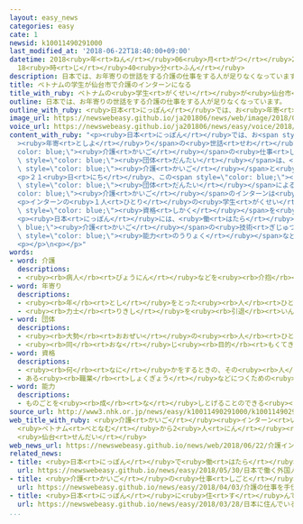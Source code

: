 ```yaml
---
layout: easy_news
categories: easy
cate: 1
newsid: k10011490291000
last_modified_at: '2018-06-22T18:40:00+09:00'
datetime: 2018<ruby>年<rt>ねん</rt></ruby>06<ruby>月<rt>がつ</rt></ruby>22<ruby>日<rt>にち</rt></ruby>
  18<ruby>時<rt>じ</rt></ruby>40<ruby>分<rt>ふん</rt></ruby>
description: 日本では、お年寄りの世話をする介護の仕事をする人が足りなくなっています。
title: ベトナムの学生が仙台市で介護のインターンになる
title_with_ruby: ベトナムの<ruby>学生<rt>がくせい</rt></ruby>が<ruby>仙台市<rt>せんだいし</rt></ruby>で<ruby>介護<rt>かいご</rt></ruby>のインターンになる
outline: 日本では、お年寄りの世話をする介護の仕事をする人が足りなくなっています。
outline_with_ruby: <ruby>日本<rt>にっぽん</rt></ruby>では、お<ruby>年寄<rt>としよ</rt></ruby>りの<ruby>世話<rt>せわ</rt></ruby>をする<ruby>介護<rt>かいご</rt></ruby>の<ruby>仕事<rt>しごと</rt></ruby>をする<ruby>人<rt>ひと</rt></ruby>が<ruby>足<rt>た</rt></ruby>りなくなっています。
image_url: https://newswebeasy.github.io/ja201806/news/web/image/2018/06/22/K10011490291_1806220934_1806220938_01_02.jpg
voice_url: https://newswebeasy.github.io/ja201806/news/easy/voice/2018/06/22/k10011490291000.mp4
content_with_ruby: "<p><ruby>日本<rt>にっぽん</rt></ruby>では、お<span style=\"color: blue;\"\
  ><ruby>年寄<rt>としよ</rt></ruby>り</span>の<ruby>世話<rt>せわ</rt></ruby>をする<span style=\"\
  color: blue;\"><ruby>介護<rt>かいご</rt></ruby></span>の<ruby>仕事<rt>しごと</rt></ruby>をする<ruby>人<rt>ひと</rt></ruby>が<ruby>足<rt>た</rt></ruby>りなくなっています。<ruby>宮城県<rt>みやぎけん</rt></ruby><ruby>仙台市<rt>せんだいし</rt></ruby>にある<span\
  \ style=\"color: blue;\"><ruby>団体<rt>だんたい</rt></ruby></span>は、<ruby>外国<rt>がいこく</rt></ruby>で<span\
  \ style=\"color: blue;\"><ruby>介護<rt>かいご</rt></ruby></span>と<ruby>日本語<rt>にほんご</rt></ruby>の<ruby>勉強<rt>べんきょう</rt></ruby>をしている<ruby>学生<rt>がくせい</rt></ruby>を<ruby>日本<rt>にっぽん</rt></ruby>に<ruby>招待<rt>しょうたい</rt></ruby>して、<ruby>技術<rt>ぎじゅつ</rt></ruby>を<ruby>習<rt>なら</rt></ruby>うインターンになってもらおうと<ruby>考<rt>かんが</rt></ruby>えました。</p>\n\
  <p>２１<ruby>日<rt>にち</rt></ruby>、この<span style=\"color: blue;\"><ruby>団体<rt>だんたい</rt></ruby></span>がベトナムから<ruby>招待<rt>しょうたい</rt></ruby>した<ruby>２人<rt>ふたり</rt></ruby>のインターンが<ruby>仙台市<rt>せんだいし</rt></ruby>に<ruby>着<rt>つ</rt></ruby>きました。<ruby>２人<rt>ふたり</rt></ruby>はベトナムのホーチミン<ruby>市<rt>し</rt></ruby>の<ruby>大学<rt>だいがく</rt></ruby>の<ruby>学生<rt>がくせい</rt></ruby>です。<span\
  \ style=\"color: blue;\"><ruby>団体<rt>だんたい</rt></ruby></span>によると、<span style=\"\
  color: blue;\"><ruby>介護<rt>かいご</rt></ruby></span>のインターンは<ruby>日本<rt>にっぽん</rt></ruby>で<ruby>初<rt>はじ</rt></ruby>めてです。</p>\n\
  <p>インターンの<ruby>１人<rt>ひとり</rt></ruby>の<ruby>学生<rt>がくせい</rt></ruby>は「<ruby>日本<rt>にっぽん</rt></ruby>で１<ruby>年<rt>ねん</rt></ruby><ruby>技術<rt>ぎじゅつ</rt></ruby>を<ruby>習<rt>なら</rt></ruby>って、<span\
  \ style=\"color: blue;\"><ruby>資格<rt>しかく</rt></ruby></span>を<ruby>取<rt>と</rt></ruby>りたいと<ruby>思<rt>おも</rt></ruby>っています。<ruby>日本<rt>にっぽん</rt></ruby>の<ruby>技術<rt>ぎじゅつ</rt></ruby>を<ruby>覚<rt>おぼ</rt></ruby>えて、ベトナムでも<ruby>仕事<rt>しごと</rt></ruby>をしたいです」と<ruby>話<rt>はな</rt></ruby>しました。</p>\n\
  <p><ruby>日本<rt>にっぽん</rt></ruby>には、<ruby>働<rt>はたら</rt></ruby>きながら<span style=\"color:\
  \ blue;\"><ruby>介護<rt>かいご</rt></ruby></span>の<ruby>技術<rt>ぎじゅつ</rt></ruby>を<ruby>習<rt>なら</rt></ruby>う<ruby>技能<rt>ぎのう</rt></ruby><ruby>実習生<rt>じっしゅうせい</rt></ruby>などがいますが、<ruby>高<rt>たか</rt></ruby>い<ruby>日本語<rt>にほんご</rt></ruby>の<span\
  \ style=\"color: blue;\"><ruby>能力<rt>のうりょく</rt></ruby></span>などが<ruby>必要<rt>ひつよう</rt></ruby>なため、あまり<ruby>増<rt>ふ</rt></ruby>えていません。</p>\n\
  <p></p>\n<p></p>"
words:
- word: 介護
  descriptions:
  - <ruby><rb>病人</rb><rt>びょうにん</rt></ruby>などを<ruby><rb>介抱</rb><rt>かいほう</rt></ruby>し、<ruby><rb>世話</rb><rt>せわ</rt></ruby>をすること。
- word: 年寄り
  descriptions:
  - <ruby><rb>年</rb><rt>とし</rt></ruby>をとった<ruby><rb>人</rb><rt>ひと</rt></ruby>。<ruby><rb>老人</rb><rt>ろうじん</rt></ruby>。
  - <ruby><rb>力士</rb><rt>りきし</rt></ruby>を<ruby><rb>引退</rb><rt>いんたい</rt></ruby>して、<ruby><rb>日本</rb><rt>にほん</rt></ruby><ruby><rb>相撲</rb><rt>すもう</rt></ruby><ruby><rb>協会</rb><rt>きょうかい</rt></ruby>の<ruby><rb>役員</rb><rt>やくいん</rt></ruby>になった<ruby><rb>人</rb><rt>ひと</rt></ruby>。
- word: 団体
  descriptions:
  - <ruby><rb>大勢</rb><rt>おおぜい</rt></ruby>の<ruby><rb>人</rb><rt>ひと</rt></ruby>の<ruby><rb>集</rb><rt>あつ</rt></ruby>まり。
  - <ruby><rb>同</rb><rt>おな</rt></ruby>じ<ruby><rb>目的</rb><rt>もくてき</rt></ruby>を<ruby><rb>持</rb><rt>も</rt></ruby>った<ruby><rb>人々</rb><rt>ひとびと</rt></ruby>の<ruby><rb>集</rb><rt>あつ</rt></ruby>まり。
- word: 資格
  descriptions:
  - <ruby><rb>何</rb><rt>なに</rt></ruby>かをするときの、その<ruby><rb>人</rb><rt>ひと</rt></ruby>の<ruby><rb>身分</rb><rt>みぶん</rt></ruby>や<ruby><rb>立場</rb><rt>たちば</rt></ruby>。
  - ある<ruby><rb>職業</rb><rt>しょくぎょう</rt></ruby>などにつくための<ruby><rb>必要</rb><rt>ひつよう</rt></ruby>な<ruby><rb>条件</rb><rt>じょうけん</rt></ruby>。
- word: 能力
  descriptions:
  - ものごとを<ruby><rb>成</rb><rt>な</rt></ruby>しとげることのできる<ruby><rb>力</rb><rt>ちから</rt></ruby>。
source_url: http://www3.nhk.or.jp/news/easy/k10011490291000/k10011490291000.html
web_title_with_ruby: <ruby>介護<rt>かいご</rt></ruby><ruby>インターン<rt>いんたーん</rt></ruby>で<ruby>外国人<rt>がいこくじん</rt></ruby><ruby>学生<rt>がくせい</rt></ruby><ruby>招<rt>まね</rt></ruby>く
  <ruby>ベトナム<rt>べとなむ</rt></ruby>から2<ruby>人<rt>にん</rt></ruby><ruby>到着<rt>とうちゃく</rt></ruby>
  <ruby>仙台<rt>せんだい</rt></ruby>
web_news_url: https://newswebeasy.github.io/news/web/2018/06/22/介護インターンで外国人学生招く-ベトナムから2人到着-仙台
related_news:
- title: <ruby>日本<rt>にっぽん</rt></ruby>で<ruby>働<rt>はたら</rt></ruby>く<ruby>外国人<rt>がいこくじん</rt></ruby>を<ruby>増<rt>ふ</rt></ruby>やすために<ruby>新<rt>あたら</rt></ruby>しいビザを<ruby>作<rt>つく</rt></ruby>る<ruby>計画<rt>けいかく</rt></ruby>
  url: https://newswebeasy.github.io/news/easy/2018/05/30/日本で働く外国人を増やすために新しいビザを作る計画
- title: <ruby>介護<rt>かいご</rt></ruby>の<ruby>仕事<rt>しごと</rt></ruby>を<ruby>手伝<rt>てつだ</rt></ruby>うロボットを<ruby>作<rt>つく</rt></ruby>ろう
  url: https://newswebeasy.github.io/news/easy/2018/04/03/介護の仕事を手伝うロボットを作ろう
- title: <ruby>日本<rt>にっぽん</rt></ruby>に<ruby>住<rt>す</rt></ruby>んでいる<ruby>外国人<rt>がいこくじん</rt></ruby>は２５６<ruby>万<rt>まん</rt></ruby><ruby>人<rt>にん</rt></ruby>　<ruby>今<rt>いま</rt></ruby>までで<ruby>最<rt>もっと</rt></ruby>も<ruby>多<rt>おお</rt></ruby>い
  url: https://newswebeasy.github.io/news/easy/2018/03/28/日本に住んでいる外国人は256万人-今までで最も多い
...
```

